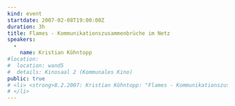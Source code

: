 ```yaml
---
kind: event
startdate: 2007-02-08T19:00:00Z
duration: 3h
title: Flames - Kommunikationszusammenbrüche im Netz
speakers:
  -
    name: Kristian Köhntopp
#location:
#  location: wand5
#  details: Kinosaal 2 (Kommunales Kino)
public: true
# <li> <strong>8.2.2007: Kristian Köhntopp: "Flames - Kommunikationszusammenbrüche im Netz"</strong>
# </li>
---
```

